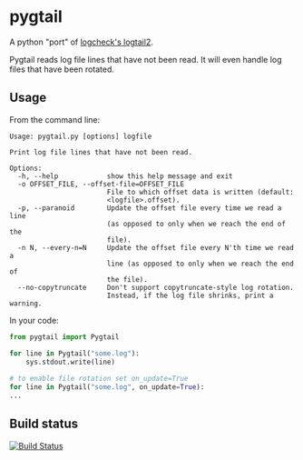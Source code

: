 pygtail
=======

A python "port" of [logcheck's logtail2](http://logcheck.org).

Pygtail reads log file lines that have not been read. It will even handle log
files that have been rotated.

Usage
-----

From the command line:

    Usage: pygtail.py [options] logfile

    Print log file lines that have not been read.

    Options:
      -h, --help            show this help message and exit
      -o OFFSET_FILE, --offset-file=OFFSET_FILE
                            File to which offset data is written (default:
                            <logfile>.offset).
      -p, --paranoid        Update the offset file every time we read a line
                            (as opposed to only when we reach the end of the
                            file).
      -n N, --every-n=N     Update the offset file every N'th time we read a
                            line (as opposed to only when we reach the end of
                            the file).
      --no-copytruncate     Don't support copytruncate-style log rotation.
                            Instead, if the log file shrinks, print a warning.

In your code:

```python
from pygtail import Pygtail

for line in Pygtail("some.log"):
    sys.stdout.write(line)
    
# to enable file rotation set on_update=True
for line in Pygtail("some.log", on_update=True):
...

```


Build status
------------

[![Build Status](https://secure.travis-ci.org/bgreenlee/pygtail.png)](http://travis-ci.org/bgreenlee/pygtail)


